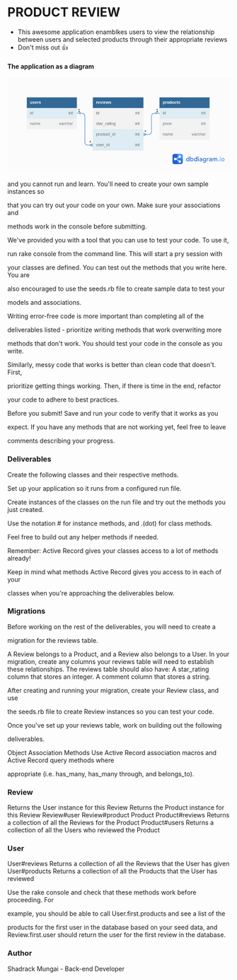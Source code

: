 # PRODUCT REVIEW
- This awesome application enamblkes users to view the relationship between users and selected products through their appropriate reviews
- Don't miss out 👍

#### The application as a diagram

![alt text](./assets/ERD.png)


and you cannot run and learn. You'll need to create your own sample instances so

that you can try out your code on your own. Make sure your associations and

methods work in the console before submitting.

 

We've provided you with a tool that you can use to test your code. To use it,

run rake console from the command line. This will start a pry session with

your classes are defined. You can test out the methods that you write here. You are

also encouraged to use the seeds.rb file to create sample data to test your

models and associations.

 

Writing error-free code is more important than completing all of the

deliverables listed - prioritize writing methods that work overwriting more

methods that don't work. You should test your code in the console as you write.

 

Similarly, messy code that works is better than clean code that doesn't. First,

prioritize getting things working. Then, if there is time in the end, refactor

your code to adhere to best practices.

 

Before you submit! Save and run your code to verify that it works as you

expect. If you have any methods that are not working yet, feel free to leave

comments describing your progress.

### Deliverables
Create the following classes and their respective methods.

Set up your application so it runs from a configured run file. 

Create instances of the classes on the run file and try out the methods you just created.

Use the notation # for instance methods, and .(dot) for class methods.

Feel free to build out any helper methods if needed.

 

Remember: Active Record gives your classes access to a lot of methods already!

Keep in mind what methods Active Record gives you access to in each of your

classes when you're approaching the deliverables below.

 

### Migrations
Before working on the rest of the deliverables, you will need to create a

migration for the reviews table.

 

A Review belongs to a Product, and a Review also belongs to a User. In your migration, create any columns your reviews table will need to establish these relationships.
The reviews table should also have:
A star_rating column that stores an integer.
A comment column that stores a string.
 

After creating and running your migration, create your Review class, and use

the seeds.rb file to create Review instances so you can test your code.

 

Once you've set up your reviews table, work on building out the following

deliverables.


Object Association Methods
Use Active Record association macros and Active Record query methods where

appropriate (i.e. has_many, has_many through, and belongs_to).

 

### Review
Returns the User instance for this Review
Returns the Product instance for this Review
Review#user
Review#product
Product
Product#reviews
Returns a collection of all the Reviews for the Product
Product#users
Returns a collection of all the Users who reviewed the Product
 

### User
User#reviews
Returns a collection of all the Reviews that the User has given
User#products
Returns a collection of all the Products that the User has reviewed
 

Use the rake console and check that these methods work before proceeding. For

example, you should be able to call User.first.products and see a list of the

products for the first user in the database based on your seed data, and Review.first.user should return the user for the first review in the database.



### Author 
Shadrack Mungai - Back-end Developer

